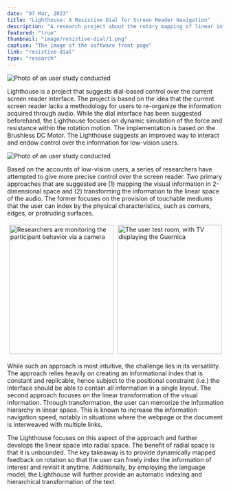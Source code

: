 ```yaml
---
date: "07 Mar, 2023"
title: "Lighthouse: A Resistive Dial for Screen Reader Navigation"
description: "A research project about the rotary mapping of linear information for better navigation"
featured: "true"
thumbnail: "image/resistive-dial/1.png"
caption: "The image of the software front page"
link: "resistive-dial"
type: "research"
---
```


![Photo of an user study conducted](/image/resistive-dial/1.png)

Lighthouse is a project that suggests dial-based control over the current screen reader interface. The project is based on the idea that the current screen reader lacks a methodology for users to re-organize the information acquired through audio. While the dial interface has been suggested beforehand, the Lighthouse focuses on dynamic simulation of the force and resistance within the rotation motion. The implementation is based on the Brushless DC Motor. The Lighthouse suggests an improved way to interact and endow control over the information for low-vision users.

![Photo of an user study conducted](/image/resistive-dial/2.png)

Based on the accounts of low-vision users, a series of researchers have attempted to give more precise control over the screen reader. Two primary approaches that are suggested are (1) mapping the visual information in 2-dimensional space and (2) transforming the information to the linear space of the audio. The former focuses on the provision of touchable mediums that the user can index by the physical characteristics, such as corners, edges, or protruding surfaces.

<div style="display: flex;">
    <div style="flex: 1; padding: 5px;">
        <img src="/image/resistive-dial/3.png" alt="Researchers are monitoring the participant behavior via a camera" style="width: 100%; object-fit: cover; height: 300px;">
    </div>
    <div style="flex: 1; padding: 5px;">
        <img src="/image/resistive-dial/4.png" alt="The user test room, with TV displaying the Guernica" style="width: 100%;
        object-fit: cover; height: 300px;">
    </div>
</div>

While such an approach is most intuitive, the challenge lies in its versatility. The approach relies heavily on creating an informational index that is constant and replicable, hence subject to the positional constraint (i.e.) the interface should be able to contain all information in a single layout. The second approach focuses on the linear transformation of the visual information. Through transformation, the user can memorize the information hierarchy in linear space. This is known to increase the information navigation speed, notably in situations where the webpage or the document is interweaved with multiple links.

The Lighthouse focuses on this aspect of the approach and further develops the linear space into radial space. The benefit of radial space is that it is unbounded. The key takeaway is to provide dynamically mapped feedback on rotation so that the user can freely index the information of interest and revisit it anytime. Additionally, by employing the language model, the Lighthouse will further provide an automatic indexing and hierarchical transformation of the text. 